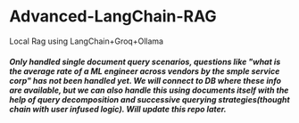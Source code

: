 # Advanced-LangChain-RAG
Local Rag using LangChain+Groq+Ollama

##### Only handled single document query scenarios, questions like "what is the average rate of a ML engineer across vendors by the smple service corp" has not been handled yet. We will connect to DB where these info are available, but we can also handle this using documents itself with the help of query decomposition and successive querying strategies(thought chain with user infused logic). Will update this repo later.
